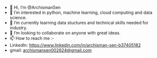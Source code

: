 - 👋 Hi, I’m @ArchismanSen
- 👀 I’m interested in python, machine learning, cloud computing and data science.
- 🌱 I’m currently learning data stuctures and technical skills needed for industry.
- 💞️ I’m looking to collaborate on anyone with great ideas.
- 📫 How to reach me :-
- Linkedln: https://www.linkedin.com/in/archisman-sen-b37405182
- gmail: archismansen002624@gmail.com
<!---
ArchismanSen21/ArchismanSen21 is a ✨ special ✨ repository because its `README.md` (this file) appears on your GitHub profile.
You can click the Preview link to take a look at your changes.
--->

